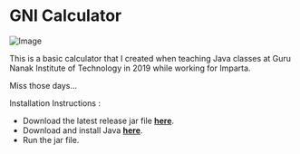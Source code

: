 # GNI Calculator
![Image](https://github.com/gabyah92/GNICalculator/assets/22296232/de789346-7380-4968-ae9d-93a160e5c136) 

This is a basic calculator that I created when teaching Java classes at Guru Nanak Institute of Technology in 2019 while working for Imparta.

Miss those days...

Installation Instructions :  
- Download the latest release jar file **[here](https://github.com/gabyah92/GNICalculator/releases)**. 
- Download and install Java **[here](https://www.java.com/en/download)**.
- Run the jar file.
